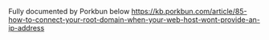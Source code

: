 Fully documented by Porkbun below
https://kb.porkbun.com/article/85-how-to-connect-your-root-domain-when-your-web-host-wont-provide-an-ip-address